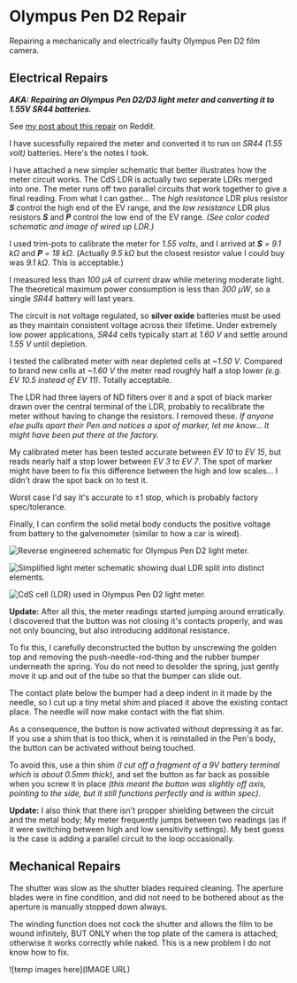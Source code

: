 # Olympus Pen D2 Repair
Repairing a mechanically and electrically faulty Olympus Pen D2 film camera.

## Electrical Repairs

***AKA: Repairing an Olympus Pen D2/D3 light meter and converting it to 1.55V SR44 batteries.***

See [my post about this repair](https://www.reddit.com/r/AnalogCommunity/comments/x2htal/designing_a_cds_light_meter_circuit/) on Reddit.

I have sucessfully repaired the meter and converted it to run on *SR44 (1.55 volt)* batteries. Here's the notes I took.

I have attached a new simpler schematic that better illustrates how the meter circuit works. The CdS LDR is actually two seperate LDRs merged into one. The meter runs off two parallel circuits that work together to give a final reading. From what I can gather... The *high resistance* LDR plus resistor ***S*** control the high end of the EV range, and the *low resistance* LDR plus resistors ***S*** and ***P*** control the low end of the EV range. *(See color coded schematic and image of wired up LDR.)*

I used trim-pots to calibrate the meter for *1.55 volts*, and I arrived at ***S*** *= 9.1 kΩ* and ***P*** *= 18 kΩ*. (Actually *9.5 kΩ* but the closest resistor value I could buy was *9.1 kΩ*. This is acceptable.)

I measured less than *100 μA* of current draw while metering moderate light. The theoretical maximum power consumption is less than *300 μW*, so a single *SR44* battery will last years.

The circuit is not voltage regulated, so **silver oxide** batteries must be used as they maintain consistent voltage across their lifetime. Under extremely low power applications, *SR44* cells typically start at *1.60 V* and settle around *1.55 V* until depletion.

I tested the calibrated meter with near depleted cells at *\~1.50 V*. Compared to brand new cells at *\~1.60 V* the meter read roughly half a stop lower *(e.g. EV 10.5 instead of EV 11)*. Totally acceptable.

The LDR had three layers of ND filters over it and a spot of black marker drawn over the central terminal of the LDR, probably to recalibrate the meter without having to change the resistors. I removed these. *If anyone else pulls apart their Pen and notices a spot of marker, let me know... It might have been put there at the factory.*

My calibrated meter has been tested accurate between *EV 10* to *EV 15*, but reads nearly half a stop lower between *EV 3* to *EV 7*. The spot of marker might have been to fix this difference between the high and low scales... I didn't draw the spot back on to test it.

Worst case I'd say it's accurate to ±1 stop, which is probably factory spec/tolerance.

Finally, I can confirm the solid metal body conducts the positive voltage from battery to the galvenometer (similar to how a car is wired).

![Reverse engineered schematic for Olympus Pen D2 light meter.](https://preview.redd.it/weybmhyfl2l91.jpg?width=4000&format=pjpg&auto=webp&s=afee574fb5b303a4237c27c2924f3639ef4dae9a)

![Simplified light meter schematic showing dual LDR split into distinct elements.](https://preview.redd.it/x33qtgq9wul91.jpg?width=2722&format=pjpg&auto=webp&s=6da070e1678e34289f012645039d4f519c8109d9)

![CdS cell \(LDR\) used in Olympus Pen D2 light meter.](https://preview.redd.it/ztua4cwgr2l91.png?width=2936&format=png&auto=webp&s=024c76a39e0dffcc03e8a3f36e85ab3fd368ec9b)

**Update:** After all this, the meter readings started jumping around erratically. I discovered that the button was not closing it's contacts properly, and was not only bouncing, but also introducing additonal resistance.

To fix this, I carefully deconstructed the button by unscrewing the golden top and removing the push-needle-rod-thing and the rubber bumper underneath the spring. You do not need to desolder the spring, just gently move it up and out of the tube so that the bumper can slide out.

The contact plate below the bumper had a deep indent in it made by the needle, so I cut up a tiny metal shim and placed it above the existing contact place. The needle will now make contact with the flat shim.

As a consequence, the button is now activated without depressing it as far. If you use a shim that is too thick, when it is reinstalled in the Pen's body, the button can be activated without being touched.

To avoid this, use a thin shim *(I cut off a fragment of a 9V battery terminal which is about 0.5mm thick)*, and set the button as far back as possible when you screw it in place *(this meant the button was slightly off axis, pointing to the side, but it still functions perfectly and is within spec)*.

**Update:** I also think that there isn't propper shielding between the circuit and the metal body; My meter frequently jumps between two readings (as if it were switching between high and low sensitivity settings). My best guess is the case is adding a parallel circuit to the loop occasionally.

## Mechanical Repairs

The shutter was slow as the shutter blades required cleaning.
The aperture blades were in fine condition, and did not need to be bothered about as the aperture is manually stopped down always.

The winding function does not cock the shutter and allows the film to be wound infinitely, BUT ONLY when the top plate of the camera is attached; otherwise it works correctly while naked. This is a new problem I do not know how to fix.

![temp images here](IMAGE URL)
